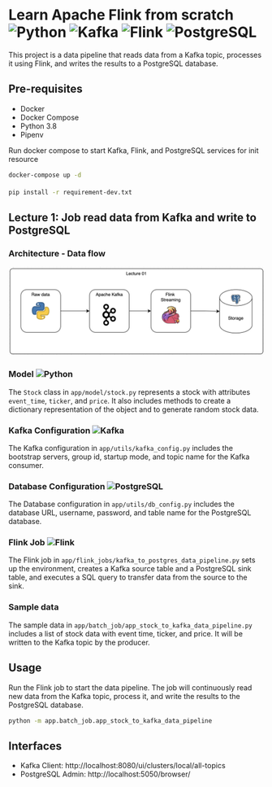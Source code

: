# Learn Apache Flink from scratch ![Python](https://img.shields.io/badge/Python-3776AB?style=for-the-badge&logo=python&logoColor=white) ![Kafka](https://img.shields.io/badge/Kafka-231F20?style=for-the-badge&logo=apache-kafka&logoColor=white) ![Flink](https://img.shields.io/badge/Flink-FF2E2E?style=for-the-badge&logo=apache-flink&logoColor=white) ![PostgreSQL](https://img.shields.io/badge/PostgreSQL-336791?style=for-the-badge&logo=postgresql&logoColor=white)

This project is a data pipeline that reads data from a Kafka topic, processes it using Flink, and writes the results to a PostgreSQL database.

## Pre-requisites

- Docker
- Docker Compose
- Python 3.8
- Pipenv 

Run docker compose to start Kafka, Flink, and PostgreSQL services for init resource

```bash
docker-compose up -d

pip install -r requirement-dev.txt
```

## Lecture 1: Job read data from Kafka and write to PostgreSQL

### Architecture - Data flow 

![Lecture 01](./images/lecture01.png)

### Model ![Python](https://img.shields.io/badge/Python-3776AB?style=flat-square&logo=python&logoColor=white)

The `Stock` class in `app/model/stock.py` represents a stock with attributes `event_time`, `ticker`, and `price`. It also includes methods to create a dictionary representation of the object and to generate random stock data.

### Kafka Configuration ![Kafka](https://img.shields.io/badge/Kafka-231F20?style=flat-square&logo=apache-kafka&logoColor=white)

The Kafka configuration in `app/utils/kafka_config.py` includes the bootstrap servers, group id, startup mode, and topic name for the Kafka consumer.

### Database Configuration ![PostgreSQL](https://img.shields.io/badge/PostgreSQL-336791?style=flat-square&logo=postgresql&logoColor=white)
The Database configuration in `app/utils/db_config.py` includes the database URL, username, password, and table name for the PostgreSQL database.

### Flink Job ![Flink](https://img.shields.io/badge/Flink-FF2E2E?style=flat-square&logo=apache-flink&logoColor=white)

The Flink job in `app/flink_jobs/kafka_to_postgres_data_pipeline.py` sets up the environment, creates a Kafka source table and a PostgreSQL sink table, and executes a SQL query to transfer data from the source to the sink.

### Sample data

The sample data in `app/batch_job/app_stock_to_kafka_data_pipeline.py` includes a list of stock data with event time, ticker, and price. It will be written to the Kafka topic by the producer.

## Usage

Run the Flink job to start the data pipeline. The job will continuously read new data from the Kafka topic, process it, and write the results to the PostgreSQL database.

```bash
python -m app.batch_job.app_stock_to_kafka_data_pipeline
```

## Interfaces

- Kafka Client: http://localhost:8080/ui/clusters/local/all-topics
- PostgreSQL Admin: http://localhost:5050/browser/
